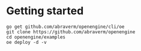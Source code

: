 # Getting started

```
go get github.com/abraverm/openengine/cli/oe
git clone https://github.com/abraverm/openengine
cd openengine/examples
oe deploy -d -v
```
